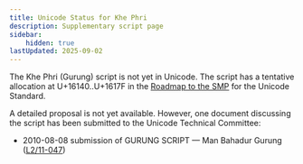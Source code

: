 ```yaml
---
title: Unicode Status for Khe Phri
description: Supplementary script page
sidebar:
    hidden: true
lastUpdated: 2025-09-02
---
```


The Khe Phri (Gurung) script is not yet in Unicode. The script has a tentative allocation at U+16140..U+1617F in the [Roadmap to the SMP](http://www.unicode.org/roadmaps/smp/) for the Unicode Standard.

[comment]: # (end of intro)

[comment]: # (start of blocks)



[comment]: # (end of blocks)

[comment]: # (start of chars)



[comment]: # (end of chars)

[comment]: # (start of rest)

A detailed proposal is not yet available. However, one document discussing the script has been submitted to the Unicode Technical Committee:

- 2010-08-08 submission of GURUNG SCRIPT — Man Bahadur Gurung ([L2/11-047](http://www.unicode.org/cgi-bin/GetMatchingDocs.pl?L2/11-047))
